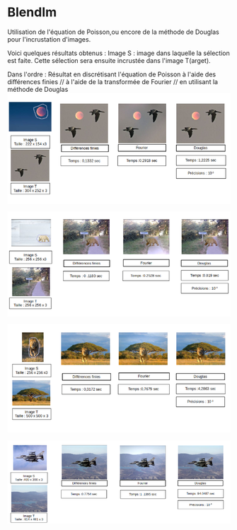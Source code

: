 # BlendIm

Utilisation de l'équation de Poisson,ou encore de la méthode de Douglas pour l'incrustation d'images.

Voici quelques résultats obtenus : 
Image S : image dans laquelle la sélection est faite. Cette sélection sera ensuite incrustée dans l'image T(arget).

Dans l'ordre : 
Résultat en discrétisant l'équation de Poisson à l'aide des différences finies // à l'aide de la transformée de Fourier // en utilisant la méthode de Douglas
![Alt Text ](https://github.com/MVirginie/BlendIm/blob/memory/Memory/Images/Resultats/1b.png?raw=true)

![Alt Text ](https://github.com/MVirginie/BlendIm/blob/memory/Memory/Images/Resultats/4b.png?raw=true)

![Alt Text ](https://github.com/MVirginie/BlendIm/blob/memory/Memory/Images/Resultats/3b.png?raw=true)

![Alt Text ](https://github.com/MVirginie/BlendIm/blob/memory/Memory/Images/Resultats/8b.png?raw=true)
